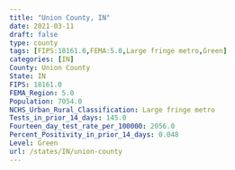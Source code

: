 ```yaml
---
title: "Union County, IN"
date: 2021-03-11
draft: false
type: county
tags: [FIPS:18161.0,FEMA:5.0,Large fringe metro,Green]
categories: [IN]
County: Union County
State: IN
FIPS: 18161.0
FEMA_Region: 5.0
Population: 7054.0
NCHS_Urban_Rural_Classification: Large fringe metro
Tests_in_prior_14_days: 145.0
Fourteen_day_test_rate_per_100000: 2056.0
Percent_Positivity_in_prior_14_days: 0.048
Level: Green
url: /states/IN/union-county
---
```



